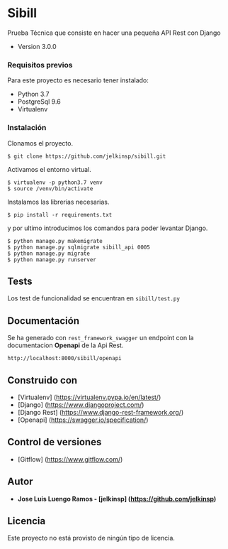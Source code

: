 # Sibill
Prueba Técnica que consiste en hacer una pequeña API Rest con Django

* Version 3.0.0

### Requisitos previos

Para este proyecto es necesario tener instalado:
* Python 3.7
* PostgreSql 9.6
* Virtualenv


### Instalación

Clonamos el proyecto.

```
$ git clone https://github.com/jelkinsp/sibill.git
```

Activamos el entorno virtual.

```
$ virtualenv -p python3.7 venv
$ source /venv/bin/activate
```
Instalamos las librerias necesarias.

```
$ pip install -r requirements.txt
```
y por ultimo introducimos los comandos para poder levantar Django.

```
$ python manage.py makemigrate
$ python manage.py sqlmigrate sibill_api 0005
$ python manage.py migrate
$ python manage.py runserver
```

## Tests

Los test de funcionalidad se encuentran en `sibill/test.py`

## Documentación

Se ha generado con `rest_framework_swagger` un endpoint con la documentacion **Openapi** de la Api Rest.
```
http://localhost:8000/sibill/openapi
```

## Construido con

* [Virtualenv] (https://virtualenv.pypa.io/en/latest/)
* [Django] (https://www.djangoproject.com/)
* [Django Rest] (https://www.django-rest-framework.org/)
* [Openapi] (https://swagger.io/specification/)

## Control de versiones

* [Gitflow] (https://www.gitflow.com/)

## Autor

* **Jose Luis Luengo Ramos - [jelkinsp] (https://github.com/jelkinsp)**

## Licencia

Este proyecto no está provisto de ningún tipo de licencia.

